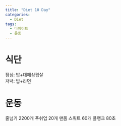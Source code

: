 ```yaml
---
title: "Diet 10 Day"
categories:
  - Diet
tags:
  - 다이어트
  - 운동
---
```


# 식단
점심: 밥+대패삼겹살  
저녁: 밥+라면

# 운동
줄넘기 2200개
푸쉬업 20개
맨몸 스쿼트 60개
플랭크 80초
